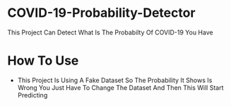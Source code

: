 # COVID-19-Probability-Detector
This Project Can Detect What Is The Probabilty Of COVID-19 You Have
# How To Use
- This Project Is Using A Fake Dataset So The Probability It Shows Is Wrong You Just Have To Change The Dataset And Then This Will Start Predicting
